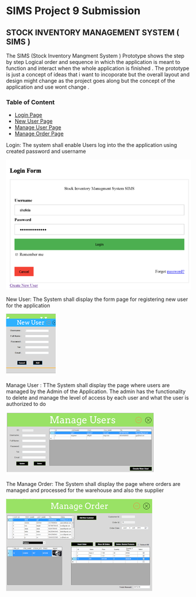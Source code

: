 # SIMS Project 9 Submission
 ## STOCK INVENTORY MANAGEMENT SYSTEM ( SIMS )                            
 The SIMS (Stock Inventory Mangment System ) Prototype shows the step by step Logical order and sequence in which the application is meant to function and interact when the whole application is finished .
The prototype is just a concept of ideas that i want to incoporate but the overall layout and design might change as the project goes along but the concept of the application and use wont change .


   


### Table of Content

* [Login Page ](https://github.com/showfella/Prototype/blob/master/README.md)
* [New User Page](https://github.com/showfella/Prototype/blob/master/New%20%20user.png)
* [Manage User Page](https://github.com/showfella/Prototype/blob/master/Manage%20Users.png)
* [Manage Order Page](https://github.com/showfella/Prototype/blob/master/Add%20and%20Manage%20Order.png)

Login:
 The system shall enable Users log into the the application using created password and username 
 
![](https://github.com/showfella/Prototype/blob/master/Login%20page%20.png)

New User:
The System shall display the form page for registering new user for the application 

![](https://github.com/showfella/Prototype/blob/master/New%20%20user.png)

Manage User :
TThe System shall display the page where users are managed by the Admin of the Application. The admin has the functionality to delete and manage the level of access by each user and what the user is authorized to do 

![](https://github.com/showfella/Prototype/blob/master/Manage%20Users.png)


The Manage Order: 
The System shall display the page where orders are managed and processed for the warehouse and also the supplier 

![](https://github.com/showfella/Prototype/blob/master/Add%20and%20Manage%20Order.png)

